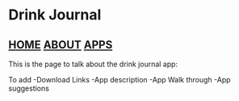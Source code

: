 # Drink Journal

## [HOME](https://jalen-dunlap.github.io/) [ABOUT](https://jalen-dunlap.github.io/about.html) [APPS](https://jalen-dunlap.github.io/apps.html)


This is the page to talk about the drink journal app:

To add
-Download Links
-App description
-App Walk through
-App suggestions


